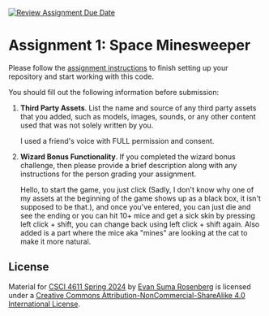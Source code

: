 [![Review Assignment Due Date](https://classroom.github.com/assets/deadline-readme-button-24ddc0f5d75046c5622901739e7c5dd533143b0c8e959d652212380cedb1ea36.svg)](https://classroom.github.com/a/obmbE1xo)
# Assignment 1: Space Minesweeper

Please follow the [assignment instructions](https://github.com/CSCI-4611-Spring-2024/Assignments/blob/main/Assignment-1/README.md) to finish setting up your repository and start working with this code.

You should fill out the following information before submission:

1. **Third Party Assets**. List the name and source of any third party assets that you added, such as models, images, sounds, or any other content used that was not solely written by you. 

   I used a friend's voice with FULL permission and consent.

2. **Wizard Bonus Functionality**. If you completed the wizard bonus challenge, then please provide a brief description along with any instructions for the person grading your assignment.

   Hello, to start the game, you just click (Sadly, I don't know why one of my assets at the beginning of the game shows up as a black box, it isn't supposed to be that.), and once you've entered, you can just die and see the ending or you can hit 10+ mice and get a sick skin by pressing left click + shift, you can change back using left click + shift again. Also added is a part where the mice aka "mines" are looking at the cat to make it more natural. 

## License

Material for [CSCI 4611 Spring 2024](https://github.com/CSCI-4611-Spring-2024/Syllabus) by [Evan Suma Rosenberg](https://illusioneering.umn.edu/) is licensed under a [Creative Commons Attribution-NonCommercial-ShareAlike 4.0 International License](http://creativecommons.org/licenses/by-nc-sa/4.0/).
